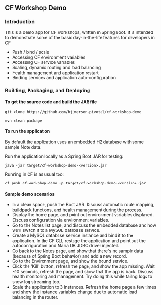 ## CF Workshop Demo

### Introduction

This is a demo app for CF workshops, written in Spring Boot.
It is intended to demonstrate some of the basic day-in-the-life features for developers in CF

 * Push / bind / scale
 * Accessing CF environment variables
 * Accessing CF service variables
 * Scaling, dynamic routing and load balancing
 * Health management and application restart
 * Binding services and application auto-configuration

### Building, Packaging, and Deploying

#### To get the source code and build the JAR file


    git clone https://github.com/bjimerson-pivotal/cf-workshop-demo

    mvn clean package


#### To run the application

By default the application uses an embedded H2 database with some sample
Note data.

Run the application locally as a Spring Boot JAR for testing:

    java -jar target/cf-workshop-demo-<version>.jar

Running in CF is as usual too:

    cf push cf-workshop-demo -p target/cf-workshop-demo-<version>.jar

#### Sample demo scenarios

 * In a clean space, push the Boot JAR.  Discuss automatic route mapping, buildpack functions, and health management during the process.
 * Display the home page, and point out environment variables displayed.  Discuss configuration via environment variables.
 * Go to the Notes list page, and discuss the embedded database and how we'll switch it to a MySQL database service.
 * Create a MySQL database service instance and bind it to the application.  In the CF CLI, restage the application and point out the autoconfiguration and Maria DB JDBC driver injected.
 * Go back to the Notes page, and show that there's no sample data (because of Spring Boot behavior) and add a new record.
 * Go to the Environment page, and show the bound service.
 * Click the 'Kill' button, refresh the page, and show the app missing.  Wait ~10 seconds, refresh the page, and show that the app is back.  Discuss health monitoring and management.  Try doing this while tailing logs to show log streaming too.
 * Scale the application to 3 instances.  Refresh the home page a few times and show the instance variables change due to automatic load balancing in the router.
